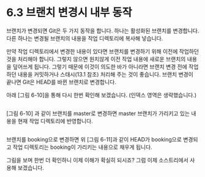 # 6.3 브랜치 변경시 내부 동작

브랜치가 변경되면 Git은 두 가지 동작을 합니다. 하나는 활성화된 브랜치를 변경합니다. 다른 하나는 변경될 브랜치의 내용을 작업 디렉토리에 복사해 넣습니다.

만약 작업 디렉토리에서 변경한 내용이 있다면 브랜치를 변경하기 위해 이전에 작업하던 것을 처리해야 합니다. 그렇지 않으면 원치않게 이전 작업 내용에 새로운 브랜치의 내용을 덮어쓰게 됩니다. 그렇기 때문에 이것이 의도한 바가 아니라면 브랜치 변경 전에 작업하던 내용을 커밋하거나 스태시(13.1 참조) 처리해 주는 것이 좋습니다. 브랜치 변경이 끝나면 Git은 HEAD를 바뀐 브랜치로 변경합니다.

아래 \[그림 6-10]을 통해 다시 한번 확인해 보겠습니다. (인덱스 영역은 생략했습니다.)

<figure><img src="broken-reference" alt=""><figcaption></figcaption></figure>

\[그림 6-10] 과 같이 브랜치를 master로 변경하면 master 브랜치가 가리키고 있는 내용을 현재 작업 디렉토리에 반영합니다.

<figure><img src="broken-reference" alt=""><figcaption></figcaption></figure>

브랜치를 booking으로 변경하면 위 \[그림 6-11]과 같이 HEAD가 booking으로 변경되고 작업 디렉토리는 booking이 가리키는 내용으로 채우게 됩니다.

그림을 보며 한번 더 확인하니 이제 이해가 확실히 되시죠? 그럼 이제 소스트리에서 사용해 보겠습니다.
